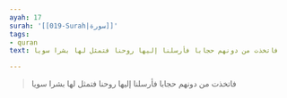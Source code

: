 ```yaml
---
ayah: 17
surah: '[[019-Surah|سورة]]'
tags:
- quran
text: فاتخذت من دونهم حجابا فأرسلنا إليها روحنا فتمثل لها بشرا سويا

---
```

> فاتخذت من دونهم حجابا فأرسلنا إليها روحنا فتمثل لها بشرا سويا

